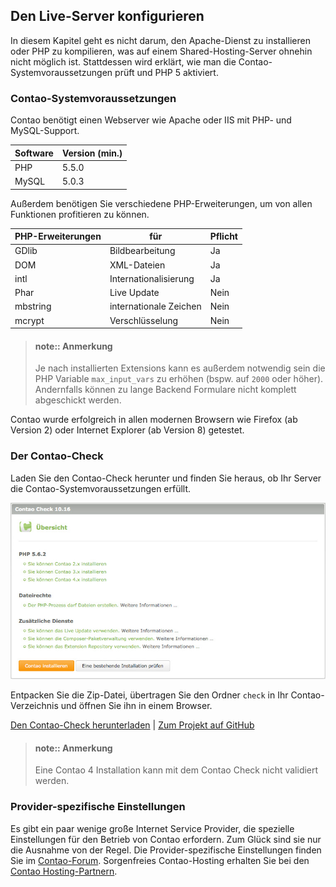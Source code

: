 ## Den Live-Server konfigurieren

In diesem Kapitel geht es nicht darum, den Apache-Dienst zu installieren oder
PHP zu kompilieren, was auf einem Shared-Hosting-Server ohnehin nicht möglich
ist. Stattdessen wird erklärt, wie man die Contao-Systemvoraussetzungen prüft
und PHP 5 aktiviert.


### Contao-Systemvoraussetzungen

Contao benötigt einen Webserver wie Apache oder IIS mit PHP- und MySQL-Support.

| Software | Version (min.) |
|----------|----------------|
| PHP      | 5.5.0          |
| MySQL    | 5.0.3          |


Außerdem benötigen Sie verschiedene PHP-Erweiterungen, um von allen Funktionen
profitieren zu können. 

| PHP-Erweiterungen | für                    | Pflicht |
|-------------------|------------------------|---------|
| GDlib             | Bildbearbeitung        | Ja      |
| DOM               | XML-Dateien            | Ja      |
| intl              | Internationalisierung  | Ja      |
| Phar              | Live Update            | Nein    |
| mbstring          | internationale Zeichen | Nein    |
| mcrypt            | Verschlüsselung        | Nein    |

> #### note::  Anmerkung
> Je nach installierten Extensions kann es außerdem notwendig sein die PHP 
> Variable `max_input_vars` zu erhöhen (bspw. auf `2000` oder höher). Andernfalls 
> können zu lange Backend Formulare nicht komplett abgeschickt werden.

Contao wurde erfolgreich in allen modernen Browsern wie 
Firefox (ab Version 2) oder Internet Explorer (ab Version 8) getestet.


### Der Contao-Check

Laden Sie den Contao-Check herunter und finden Sie heraus, ob Ihr Server die
Contao-Systemvoraussetzungen erfüllt.

![](images/contao-check.jpg)

Entpacken Sie die Zip-Datei, übertragen Sie den Ordner
`check` in Ihr Contao-Verzeichnis und öffnen Sie ihn in einem Browser.

[Den Contao-Check herunterladen][1] | [Zum Projekt auf GitHub][2]

> #### note:: Anmerkung
> Eine Contao 4 Installation kann mit dem Contao Check nicht validiert werden.


### Provider-spezifische Einstellungen

Es gibt ein paar wenige große Internet Service Provider, die spezielle
Einstellungen für den Betrieb von Contao erfordern. Zum Glück sind sie nur die
Ausnahme von der Regel. Die Provider-spezifische Einstellungen finden Sie im
[Contao-Forum][3]. Sorgenfreies Contao-Hosting erhalten Sie bei den
[Contao Hosting-Partnern][4].


[1]: https://github.com/contao/check/zipball/master
[2]: https://github.com/contao/check
[3]: https://community.contao.org/de/forumdisplay.php?67-Erfahrungen-mit-Webhostern
[4]: https://contao.org/de/partners.html?search=services&for=partner_hosting
